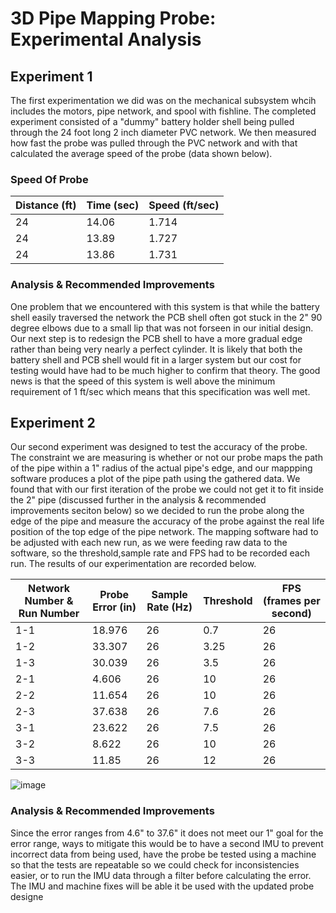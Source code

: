 # 3D Pipe Mapping Probe: Experimental Analysis
## Experiment 1
The first experimentation we did was on the mechanical subsystem whcih includes the motors, pipe network, and spool with fishline. The completed experiment consisted of a "dummy" battery holder shell being pulled through the 24 foot long 2 inch diameter PVC network. We then measured how fast the probe was pulled through the PVC network and with that calculated the average speed of the probe (data shown below).
### Speed Of Probe
| Distance (ft) | Time (sec) | Speed (ft/sec) |
| ---------------- | ------------- | ------------------- |
| 24  | 14.06  | 1.714 |
| 24  | 13.89  | 1.727 |
| 24  | 13.86 | 1.731  |

### Analysis & Recommended Improvements
One problem that we encountered with this system is that while the battery shell easily traversed the network the PCB shell often got stuck in the 2" 90 degree elbows due to a small lip that was not forseen in our initial design. Our next step is to redesign the PCB shell to have a more gradual edge rather than being very nearly a perfect cylinder. It is likely that both the battery shell and PCB shell would fit in a larger system but our cost for testing would have had to be much higher to confirm that theory. The good news is that the speed of this system is well above the minimum requirement of 1 ft/sec which means that this specification was well met.

## Experiment 2
Our second experiment was designed to test the accuracy of the probe. The constraint we are measuring is whether or not our probe maps the path of the pipe within a 1" radius of the actual pipe's edge, and our mappping software produces a plot of the pipe path using the gathered data. We found that with our first iteration of the probe we could not get it to fit inside the 2" pipe (discussed further in the analysis & recommended improvements seciton below) so we decided to run the probe along the edge of the pipe and measure the accuracy of the probe against the real life position of the top edge of the pipe network.  The mapping software had to be adjusted with each new run, as we were feeding raw data to the software, so the threshold,sample rate and FPS had to be recorded each run. The results of our experimentation are recorded below.

| Network Number & Run Number  | Probe Error (in)  | Sample Rate (Hz) | Threshold  | FPS (frames per second)  |
| ------------ | ------------ | ------------ | ------------ | ------------ |
| 1-1  | 18.976 | 26  |  0.7 | 26  |
| 1-2  |  33.307 | 26 |  3.25 | 26  |
| 1-3  | 30.039 |26 |  3.5 | 26  |
| 2-1  |    4.606 | 26 |  10 | 26  |
| 2-2  | 11.654 | 26 |  10 | 26  |
| 2-3  |  37.638 | 26 |  7.6 | 26  |
| 3-1  |  23.622 | 26 |  7.5 | 26  |
| 3-2  |  8.622 |26 |  10 | 26  |
| 3-3  |  11.85 | 26 |  12 |  26 |

![image](https://user-images.githubusercontent.com/104523603/200466317-aab59af5-2076-44bc-9e38-b173aed3919f.png)

### Analysis & Recommended Improvements
Since the error ranges from 4.6" to 37.6" it does not meet our 1" goal for the error range, ways to mitigate this would be to have a second IMU to prevent incorrect data from being used, have the probe be tested using a machine so that the tests are repeatable so we could check for inconsistencies easier, or to run the IMU data through a filter before calculating the error. The IMU and machine fixes will be able it be used with the updated probe designe
